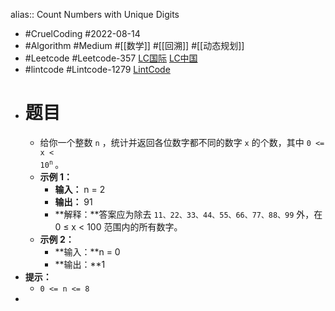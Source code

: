 alias:: Count Numbers with Unique Digits

- #CruelCoding #2022-08-14
- #Algorithm #Medium #[[数学]] #[[回溯]] #[[动态规划]]
- #Leetcode #Leetcode-357 [LC国际](https://leetcode.com/problems/count-numbers-with-unique-digits/) [LC中国](https://leetcode.cn/problems/count-numbers-with-unique-digits/)
- #lintcode #Lintcode-1279 [LintCode](https://www.lintcode.com/problem/1279/)
- # 题目
	- 给你一个整数 <code>n</code> ，统计并返回各位数字都不同的数字 <code>x</code> 的个数，其中 <code>0 &lt;= x &lt; 10<sup>n</sup></code><sup>&nbsp;</sup>。
	- **示例 1：**
		- **输入：** n = 2
		- **输出：** 91
		- **解释：**答案应为除去 `11、22、33、44、55、66、77、88、99` 外，在 0 ≤ x < 100 范围内的所有数字。
	- **示例 2：**
		- **输入：**n = 0
		- **输出：**1
- **提示：**
	- `0 <= n <= 8`
-